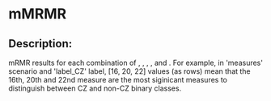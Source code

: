 # mMRMR

## Description:
mRMR results for each combination of <scenario>, <user>, <session>, <movement>, and <label>. For example, in 'measures' scenario and 'label_CZ' label, [16, 20, 22] values (as rows)
mean that the 16th, 20th and 22nd measure are the most siginicant measures to distinguish between CZ and non-CZ binary classes.



